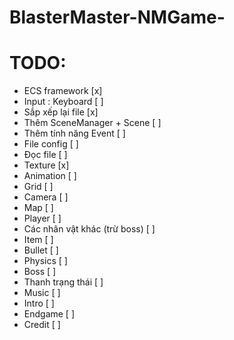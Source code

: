# BlasterMaster-NMGame-

# TODO:
- ECS framework                 [x]
- Input : Keyboard              [ ]
- Sắp xếp lại file              [x]
- Thêm SceneManager + Scene     [ ]
- Thêm tính năng Event          [ ]
- File config                   [ ]
- Đọc file                      [ ]
- Texture                       [x]
- Animation                     [ ]
- Grid                          [ ]
- Camera                        [ ]
- Map                           [ ]
- Player                        [ ]
- Các nhân vật khác (trừ boss)  [ ]
- Item                          [ ]
- Bullet                        [ ]
- Physics                       [ ]
- Boss                          [ ]
- Thanh trạng thái              [ ]
- Music                         [ ]
- Intro                         [ ]
- Endgame                       [ ]
- Credit                        [ ]
